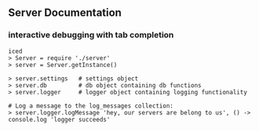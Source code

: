 ## Server Documentation

### interactive debugging with tab completion
    iced
    > Server = require './server'
    > server = Server.getInstance()

    > server.settings   # settings object
    > server.db         # db object containing db functions
    > server.logger     # logger object containing logging functionality

    # Log a message to the log_messages collection:
    > server.logger.logMessage 'hey, our servers are belong to us', () -> console.log 'logger succeeds'

